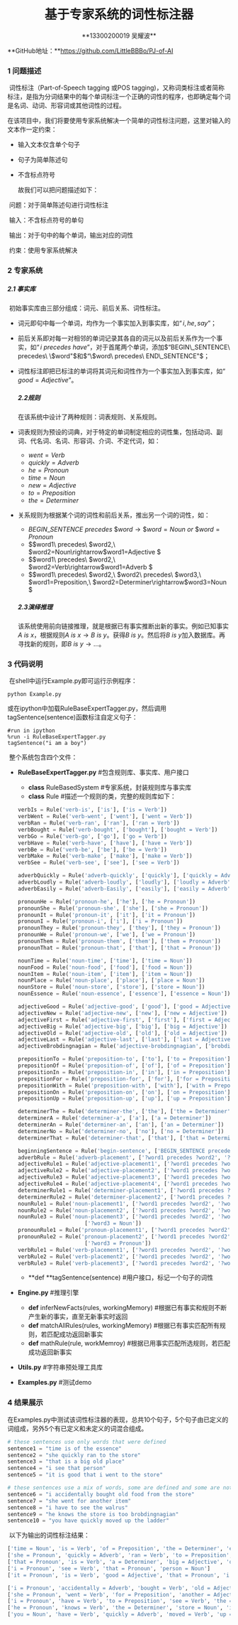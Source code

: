 # <center>基于专家系统的词性标注器</center>

<center>**13300200019 吴耀波**</center>

**GitHub地址：**https://github.com/LittleBBBo/PJ-of-AI

### 1	问题描述

​	词性标注（Part-of-Speech tagging 或POS tagging)，又称词类标注或者简称标注，是指为分词结果中的每个单词标注一个正确的词性的程序，也即确定每个词是名词、动词、形容词或其他词性的过程。

​	在该项目中，我们将要使用专家系统解决一个简单的词性标注问题，这里对输入的文本作一定约束：

* 输入文本仅含单个句子

* 句子为简单陈述句

* 不含标点符号

  故我们可以把问题描述如下：



​	问题：对于简单陈述句进行词性标注

​	输入：不含标点符号的单句

​	输出：对于句中的每个单词，输出对应的词性

​	约束：使用专家系统解决



### 2	专家系统

##### 2.1	事实库

​	初始事实库由三部分组成：词元、前后关系、词性标注。

* 词元即句中每一个单词，均作为一个事实加入到事实库，如$“i, he, say”$；
* 前后关系即对每一对相邻的单词记录其各自的词元以及前后关系作为一个事实，如$“i\ precedes\ have”$，对于首尾两个单词，添加$“BEGIN\_SENTENCE\ precedes\ \$word"$和$“\$word\ precedes\  END\_SENTENCE"$；
* 词性标注即把已标注的单词将其词元和词性作为一个事实加入到事实库，如$“good= Adjective”$。

  ##### 2.2规则

  ​在该系统中设计了两种规则：词表规则、关系规则。

* 词表规则为预设的词典，对于特定的单词制定相应的词性集，包括动词、副词、代名词、名词、形容词、介词、不定代词，如：
  * $went= Verb$
  * $quickly= Adverb$
  * $he= Pronoun$
  * $time= Noun$
  * $new=Adjective$
  * $to= Preposition$
  * $the= Determiner$
* 关系规则为根据某个词的词性和前后关系，推出另一个词的词性，如：
  * $BEGIN\_SENTENCE\ precedes\ \$word \rightarrow \$word=Noun\ or\ \$word=Pronoun$
  * $\$word1\ precedes\ \$word2,\ \$word2=Noun\rightarrow\$word1=Adjective $
  * $\$word1\ precedes\ \$word2,\ \$word2=Verb\rightarrow\$word1=Adverb $
  * $\$word1\ precedes\ \$word2,\ \$word2\ precedes\ \$word3,\ \$word1=Preposition,\ \$word2=Determiner\rightarrow\$word3=Noun $

  ##### 2.3演绎推理

  ​该系统使用前向链接推理，就是根据已有事实推断出新的事实。例如已知事实$A\ is\ x$，根据规则$A\ is\ x\rightarrow B\ is\ y$。获得$B\ is\ y$。然后将$B\ is\ y$加入数据库。再寻找新的规则，即$B\ is\ y \rightarrow ...$。



### 3	代码说明

​	在shell中运行Example.py即可运行示例程序：

```shell
python Example.py
```

​	或在ipython中加载RuleBaseExpertTagger.py，然后调用tagSentence(sentence)函数标注自定义句子：

```shell
#run in ipython
%run -i RuleBaseExpertTagger.py
tagSentence("i am a boy")
```

​	整个系统包含四个文件：

* **RuleBaseExpertTagger.py**  #包含规则库、事实库、用户接口

  * **class** RuleBasedSystem  #专家系统，封装规则库与事实库
  * **class** Rule  #描述一个规则的类，完整的规则库如下：

  ```python
  verbIs = Rule('verb-is', ['is'], ['is = Verb'])
  verbWent = Rule('verb-went', ['went'], ['went = Verb'])
  verbRan = Rule('verb-ran', ['ran'], ['ran = Verb'])
  verbBought = Rule('verb-bought', ['bought'], ['bought = Verb'])
  verbGo = Rule('verb-go', ['go'], ['go = Verb'])
  verbHave = Rule('verb-have', ['have'], ['have = Verb'])
  verbBe = Rule('verb-be', ['be'], ['be = Verb'])
  verbMake = Rule('verb-make', ['make'], ['make = Verb'])
  verbSee = Rule('verb-see', ['see'], ['see = Verb'])

  adverbQuickly = Rule('adverb-quickly', ['quickly'], ['quickly = Adverb'])
  adverbLoudly = Rule('adverb-loudly', ['loudly'], ['loudly = Adverb'])
  adverbEasily = Rule('adverb-Easily', ['easily'], ['easily = Adverb'])

  pronounHe = Rule('pronoun-he', ['he'], ['he = Pronoun'])
  pronounShe = Rule('pronoun-she', ['she'], ['she = Pronoun'])
  pronounIt = Rule('pronoun-it', ['it'], ['it = Pronoun'])
  pronounI = Rule('pronoun-i', ['i'], ['i = Pronoun'])
  pronounThey = Rule('pronoun-they', ['they'], ['they = Pronoun'])
  pronounWe = Rule('pronoun-we', ['we'], ['we = Pronoun'])
  pronounThem = Rule('pronoun-them', ['them'], ['them = Pronoun'])
  pronounThat = Rule('pronoun-that', ['that'], ['that = Pronoun'])

  nounTime = Rule('noun-time', ['time'], ['time = Noun'])
  nounFood = Rule('noun-food', ['food'], ['food = Noun'])
  nounItem = Rule('noun-item', ['item'], ['item = Noun'])
  nounPlace = Rule('noun-place', ['place'], ['place = Noun'])
  nounStore = Rule('noun-store', ['store'], ['store = Noun'])
  nounEssence = Rule('noun-essence', ['essence'], ['essence = Noun'])

  adjectiveGood = Rule('adjective-good', ['good'], ['good = Adjective'])
  adjectiveNew = Rule('adjective-new', ['new'], ['new = Adjective'])
  adjectiveFirst = Rule('adjective-first', ['first'], ['first = Adjective'])
  adjectiveBig = Rule('adjective-big', ['big'], ['big = Adjective'])
  adjectiveOld = Rule('adjective-old', ['old'], ['old = Adjective'])
  adjectiveLast = Rule('adjective-last', ['last'], ['last = Adjective'])
  adjectiveBrobdingnagian = Rule('adjective-brobdingnagian', ['brobdingnagian'], ['brobdingnagian = Adjective'])

  prepositionTo = Rule('preposition-to', ['to'], ['to = Preposition'])
  prepositionOf = Rule('preposition-of', ['of'], ['of = Preposition'])
  prepositionIn = Rule('preposition-in', ['in'], ['in = Preposition'])
  prepositionFor = Rule('preposition-for', ['for'], ['for = Preposition'])
  prepositionWith = Rule('preposition-with', ['with'], ['with = Preposition'])
  prepositionOn = Rule('preposition-on', ['on'], ['on = Preposition'])
  prepositionUp = Rule('preposition-up', ['up'], ['up = Preposition'])

  determinerThe = Rule('determiner-the', ['the'], ['the = Determiner'])
  determinerA = Rule('determiner-a', ['a'], ['a = Determiner'])
  determinerAn = Rule('determiner-an', ['an'], ['an = Determiner'])
  determinerNo = Rule('determiner-no', ['no'], ['no = Determiner'])
  determinerThat = Rule('determiner-that', ['that'], ['that = Determiner'])

  beginningSentence = Rule('begin-sentence', ['BEGIN_SENTENCE precedes ?word'], ['?word = Noun', '?word = Pronoun'])
  adverbRule = Rule('adverb-placement', ['?word1 precedes ?word2', '?word2 = Verb'], ['?word1 = Adverb'])
  adjectiveRule1 = Rule('adjective-placement1', ['?word1 precedes ?word2', '?word2 = Noun'], ['?word1 = Adjective'])
  adjectiveRule2 = Rule('adjective-placement2', ['?word1 precedes ?word2', '?word2 = Pronoun'], ['?word1 = Adjective'])
  adjectiveRule3 = Rule('adjective-placement3', ['?word1 precedes ?word2', '?word2 = Adjective'], ['?word1 = Adjective'])
  adjectiveRule4 = Rule('adjective-placement4', ['?word1 precedes ?word2', '?word1 = Verb'], ['?word2 = Adjective'])
  determinerRule1 = Rule('determiner-placement1', ['?word1 precedes ?word2', '?word2 = Noun'], ['?word1 = Determiner'])
  determinerRule2 = Rule('determiner-placement2', ['?word1 precedes ?word2', '?word2 = Pronoun'], ['?word1 = Determiner'])
  nounRule1 = Rule('noun-placement1', ['?word1 precedes ?word2', '?word1 = Determiner'], ['?word2 = Noun'])
  nounRule2 = Rule('noun-placement2', ['?word1 precedes ?word2', '?word2 = Verb'], ['?word1 = Noun'])
  nounRule3 = Rule('noun-placement3', ['?word1 precedes ?word2', '?word2 precedes ?word3', '?word1 = Preposition', '?word2 = Determiner'], \
                       ['?word3 = Noun'])
  pronounRule1 = Rule('pronoun-placement1', ['?word1 precedes ?word2', '?word2 = Verb'], ['?word1 = Pronoun'])
  pronounRule2 = Rule('pronoun-placement2', ['?word1 precedes ?word2', '?word2 precedes ?word3', '?word1 = Preposition', '?word2 = Determiner'], \
                       ['?word3 = Pronoun'])
  verbRule1 = Rule('verb-placement1', ['?word1 precedes ?word2', '?word1 = Noun'], ['?word2 = Verb'])
  verbRule2 = Rule('verb-placement2', ['?word1 precedes ?word2', '?word1 = Pronoun'], ['?word2 = Verb'])
  verbRule3 = Rule('verb-placement3', ['?word1 precedes ?word2', '?word2 = Preposition'], ['?word1 = Verb'])
  ```

  * **def **tagSentence(sentence)  #用户接口，标记一个句子的词性

* **Engine.py**  #推理引擎

  * **def** inferNewFacts(rules, workingMemory)  #根据已有事实和规则不断产生新的事实，直至无新事实时返回
  * **def** matchAllRules(rules, workingMemory)  #根据已有事实匹配所有规则，若匹配成功返回新事实
  * **def** mathRule(rule, workMemroy)  #根据已用事实匹配所选规则，若匹配成功返回新事实

* **Utils.py**  #字符串预处理工具库

* **Examples.py**  #测试demo



### 4	结果展示

​	在Examples.py中测试该词性标注器的表现，总共10个句子，5个句子由已定义的词组成，另外5个有已定义和未定义的词混合组成。

```python
# these sentences use only words that were defined
sentence1 = "time is of the essence"
sentence2 = "she quickly ran to the store"
sentence3 = "that is a big old place"
sentence4 = "i see that person"
sentence5 = "it is good that i went to the store"

# these sentences use a mix of words, some are defined and some are not
sentence6 = "i accidentally bought old food from the store"
sentence7 = "she went for another item"
sentence8 = "i have to see the walrus"
sentence9 = "he knows the store is too brobdingnagian"
sentence10 = "you have quickly moved up the ladder"
```

​	以下为输出的词性标注结果：

```python
['time = Noun', 'is = Verb', 'of = Preposition', 'the = Determiner', 'essence = Noun']
['she = Pronoun', 'quickly = Adverb', 'ran = Verb', 'to = Preposition', 'the = Determiner', 'store = Noun']
['that = Pronoun', 'is = Verb', 'a = Determiner', 'big = Adjective', 'old = Adjective', 'place = Noun']
['i = Pronoun', 'see = Verb', 'that = Pronoun', 'person = Noun']
['it = Pronoun', 'is = Verb', 'good = Adjective', 'that = Pronoun', 'i = Pronoun', 'went = Verb', 'to = Preposition', 'the = Determiner', 'store = Noun']

['i = Pronoun', 'accidentally = Adverb', 'bought = Verb', 'old = Adjective', 'food = Noun', 'from = Verb', 'the = Determiner', 'store = Noun']
['she = Pronoun', 'went = Verb', 'for = Preposition', 'another = Adjective', 'item = Noun']
['i = Pronoun', 'have = Verb', 'to = Preposition', 'see = Verb', 'the = Determiner', 'walrus = Noun']
['he = Pronoun', 'knows = Verb', 'the = Determiner', 'store = Noun', 'is = Verb', 'too = Adjective', 'brobdingnagian = Adjective']
['you = Noun', 'have = Verb', 'quickly = Adverb', 'moved = Verb', 'up = Preposition', 'the = Determiner', 'ladder = Noun']
```

